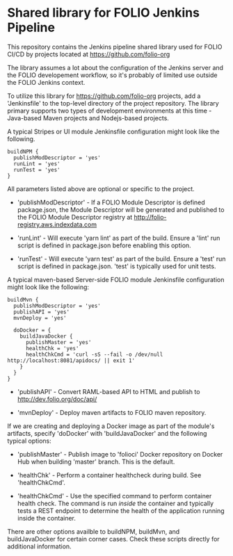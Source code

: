 # Shared library for FOLIO Jenkins Pipeline

This repository contains the Jenkins pipeline shared library used for FOLIO CI/CD by projects
located at https://github.com/folio-org

The library assumes a lot about the configuration of the Jenkins server and the FOLIO
developement workflow, so it's probably of limited use outside the FOLIO Jenkins context.  

To utilize this library for https://github.com/folio-org projects,  add a 'Jenkinsfile' to
the top-level directory of the project repository.   The library primary supports two types
of development environments at this time - Java-based Maven projects and Nodejs-based projects. 

A typical Stripes or UI module Jenkinsfile configuration might look like the following.

```
buildNPM {
  publishModDescriptor = 'yes'
  runLint = 'yes'
  runTest = 'yes'
}
```

All parameters listed above are optional or specific to the project.

* 'publishModDescriptor' - If a FOLIO Module Descriptor is defined package.json, the Module
Descriptor will be generated and published to the FOLIO Module Descriptor registry at
http://folio-registry.aws.indexdata.com

* 'runLint' - Will execute 'yarn lint' as part of the build.  Ensure a 'lint' run script is
defined in package.json before enabling this option. 

* 'runTest' - Will execute 'yarn test' as part of the build.  Ensure a 'test' run script is
defined in package.json.  'test' is typically used for unit tests.


A typical maven-based Server-side FOLIO module Jenkinsfile configuration might look like 
the following: 

```
buildMvn {
  publishModDescriptor = 'yes'
  publishAPI = 'yes'
  mvnDeploy = 'yes'

  doDocker = {
    buildJavaDocker {
      publishMaster = 'yes'
      healthChk = 'yes'
      healthChkCmd = 'curl -sS --fail -o /dev/null  http://localhost:8081/apidocs/ || exit 1'
    }
  }
}
```

 * 'publishAPI' - Convert RAML-based API to HTML and publish to http://dev.folio.org/doc/api/ 

 * 'mvnDeploy' - Deploy maven artifacts to FOLIO maven repository.

If we are creating and deploying a Docker image as part of the module's artifacts, specify
'doDocker' with 'buildJavaDocker' and the following typical options:

 * 'publishMaster' - Publish image to 'folioci' Docker repository on Docker Hub when building
'master' branch.  This is the default. 

 * 'healthChk' - Perform a container healthcheck during build.  See 'healthChkCmd'.  

 * 'healthChkCmd' - Use the specified command to perform container health check.   The
command is run *inside* the container and typically tests a REST endpoint to determine the 
health of the application running inside the container. 

There are other options availble to buildNPM, buildMvn, and buildJavaDocker for certain 
corner cases.  Check these scripts directly for additional information.



